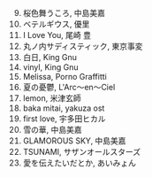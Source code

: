 
9. 桜色舞うころ, 中島美嘉
2. ベテルギウス, 優里
3. I Love You, 尾崎 豊
5. 丸ノ内サディスティック, 東京事変
6. 白日, King Gnu
7. vinyl, King Gnu
8. Melissa, Porno Graffitti
10. 夏の憂鬱, L'Arc～en～Ciel
11. lemon, 米津玄師
12. baka mitai, yakuza ost
13. first love, 宇多田ヒカル
14. 雪の華, 中島美嘉
15. GLAMOROUS SKY, 中島美嘉
16. TSUNAMI, サザンオールスターズ
1. 愛を伝えたいだとか, あいみょん